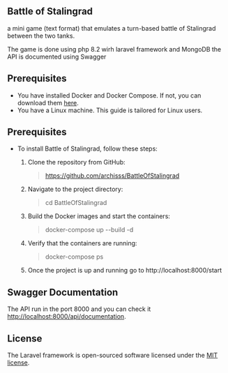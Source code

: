 ## Battle of Stalingrad

a mini game (text format) that emulates a turn-based battle of Stalingrad
between the two tanks. 

The game is done using php 8.2 wirh laravel framework and MongoDB the API is documented using Swagger 

## Prerequisites 

- You have installed Docker and Docker Compose. If not, you can download them [here](https://docs.docker.com/engine/install/).
- You have a Linux machine. This guide is tailored for Linux users.

## Prerequisites 

- To install Battle of Stalingrad, follow these steps:
  1. Clone the repository from GitHub:
     > https://github.com/archisss/BattleOfStalingrad
  2. Navigate to the project directory:
     > cd BattleOfStalingrad
  3. Build the Docker images and start the containers:
     > docker-compose up --build -d
  5. Verify that the containers are running:
     > docker-compose ps
 
  7. Once the project is up and running go to http://localhost:8000/start

  
## Swagger Documentation

The API run in the port 8000 and you can check it [http://localhost:8000/api/documentation](http://localhost:8000/api/documentation).

## License

The Laravel framework is open-sourced software licensed under the [MIT license](https://opensource.org/licenses/MIT).
